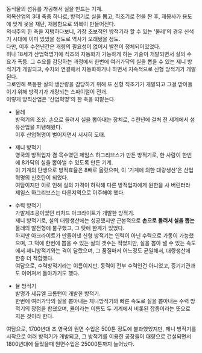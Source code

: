 동식물의 섬유를 가공해서 실을 만드는 기계.  
의복산업의 3대 축중 하나로, 방적기로 실을 뽑고, 직조기로 천을 짠 후, 재봉사가 용도에 맞게 옷을 재단, 재봉함으로 의복이 만들어진다.  
의식주의 한 축을 지탱하다보니, 가장 초보적인 방적기라 할 수 있는 '물레'의 경우 신석기 시대에 이미 있었을 정도로 역사가 오래됐을 정도.  
다만, 이후 수천년간은 개량의 필요성이 없어서 발전이 정체되어있었다.  
허나 18세기 산업혁명기에 직조의 자동화가 가능하게 하는 기술이 개발되면서 실의 수요가 폭등. 그 수요를 감당하는 과정에서 한번에 여러가닥의
실을 뽑을 수 있는 제니 방적기가 개발되고, 수차와 연결해서 자동화하거나 하면서 지속적으로 신형 방적기가 개발된다.  
그로인해 폭등한 실의 생산량을 감당하기 위해 또 신형 직조기가 개발되고 그걸 받아들이기 위해 방적기가 개량되는 스파이럴이 전개.  
이렇게 방직산업은 '산업혁명'의 한 축을 떠맡는다.

  * 물레  
방적기의 조상. 손으로 돌려서 실을 뽑아내는 장치로, 수천년에 걸쳐 전 세계에서 섬유산업을 지탱해왔다.  
이후 산업혁명이 벌어지면서 서서히 도태.  

  * 제니 방적기  
영국의 방적업자 겸 목수였던 제임스 하그리브스가 만든 방적기로, 한 사람이 한번에 8가닥의 실을 뽑아낼 수 있도록 만든 기계.  
이 기계의 탄생으로 방적효율은 8배로 올랐으며, 이 '기계에 의한 대량생산'은 산업혁명의 신호탄이 되었다.  
여담이지만 이로 인해 실의 가격이 하락해 다른 방적업자에게 원한을 사 버린터라 제임스 하그리브스는 다른지역으로 이주해야 했다.  

  * 수력 방적기  
가발제조공이었던 리처드 아크라이트가 개발한 방적기.  
제니 방적기로, 실의 대량생산에는 성공했지만 근본적으로 **손으로 돌려서 실을 뽑는** 물레의 발전형에 불구했고, 그 탓에 한계가 있었다.  
하지만 아크라이트가 만들어낸 신형 방적기는 인력이 아닌 수력으로 가동이 가능했으며, 그 덕에 한번에 뽑을 수 있는 실의 갯수는 적었지만,
실을 뽑아 낼 수 있는 속도에서 제니방적기와는 격이 달랐으며, 그 품질마저 어느정도 균일해서, 대량생산에 한층 더 적합했다.  
여담으로, 수력방적기라는 이름이지만, 동력이 전부 수력인건 아니었고, 증기기관과도 이어져서 돌아가기도 했다.  

  * 뮬 방적기  
발명가 세뮤엘 크롬턴이 개발한 방적기.  
한번에 여러가닥의 실을 뽑아내는 제니방적기와 빠른 속도로 실을 뽑아내는 수력 방적기의 장점을 합쳤으며,
[뮬](%EB%85%B8%EC%83%88.md)이라는 이름도 두 기계에서 비롯된 잡종이라는 뜻으로 지은 것이라 한다.  

여담으로, 1700년대 초 영국의 원면 수입은 500톤 정도에 불과했었지만, 제니 방적기를 시작으로 여러 방적기가 개발되고, 그 방적기를
이용한 공장들이 대량으로 건설되면서 1800년대에 들었을때 원면수입은 25000톤까지 늘어났다.

